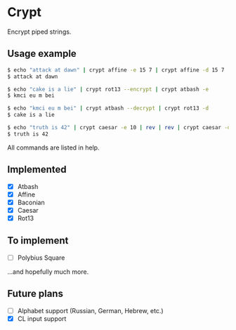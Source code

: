 # Crypt

Encrypt piped strings.

## Usage example

```bash
$ echo "attack at dawn" | crypt affine -e 15 7 | crypt affine -d 15 7
$ attack at dawn

$ echo "cake is a lie" | crypt rot13 --encrypt | crypt atbash -e
$ kmci eu m bei 

$ echo "kmci eu m bei" | crypt atbash --decrypt | crypt rot13 -d
$ cake is a lie

$ echo "truth is 42" | crypt caesar -e 10 | rev | rev | crypt caesar -d 10
$ truth is 42
```

All commands are listed in help.

## Implemented

* [x] Atbash
* [x] Affine
* [x] Baconian
* [X] Caesar
* [x] Rot13

## To implement

* [ ] Polybius Square

...and hopefully much more.

## Future plans

* [ ] Alphabet support (Russian, German, Hebrew, etc.)
* [x] CL input support
